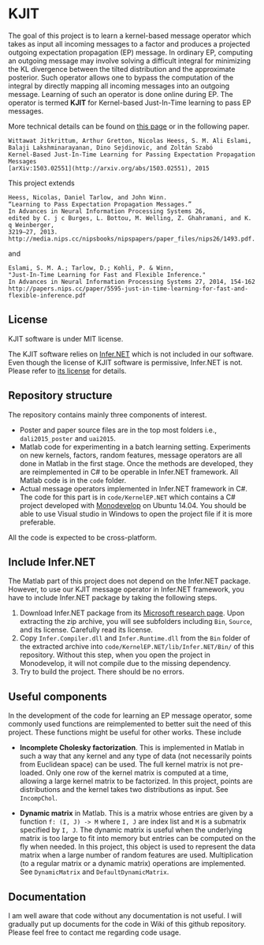 # KJIT 

The goal of this project is to learn a kernel-based message operator which
takes as input all incoming messages to a factor and produces a projected
outgoing expectation propagation (EP) message. In ordinary EP, computing an
outgoing message may involve solving a difficult integral for minimizing the KL
divergence between the tilted distribution and the approximate posterior. Such
operator allows one to bypass the computation of the integral by directly
mapping all incoming messages into an outgoing message. Learning of such an
operator is done online during EP.  The operator is termed **KJIT** for
Kernel-based Just-In-Time learning to pass EP messages.

More technical details can be found on [this
page](http://wittawat.com/pages/kernel_ep.html) or in the following paper.

    Wittawat Jitkrittum, Arthur Gretton, Nicolas Heess, S. M. Ali Eslami, Balaji Lakshminarayanan, Dino Sejdinovic, and Zoltán Szabó
    Kernel-Based Just-In-Time Learning for Passing Expectation Propagation Messages
    [arXiv:1503.02551](http://arxiv.org/abs/1503.02551), 2015


This project extends 

    Heess, Nicolas, Daniel Tarlow, and John Winn. 
    “Learning to Pass Expectation Propagation Messages.” 
    In Advances in Neural Information Processing Systems 26, 
    edited by C. j c Burges, L. Bottou, M. Welling, Z. Ghahramani, and K. q Weinberger, 
    3219–27, 2013. 
    http://media.nips.cc/nipsbooks/nipspapers/paper_files/nips26/1493.pdf.

and 

    Eslami, S. M. A.; Tarlow, D.; Kohli, P. & Winn, 
    "Just-In-Time Learning for Fast and Flexible Inference." 
    In Advances in Neural Information Processing Systems 27, 2014, 154-162
    http://papers.nips.cc/paper/5595-just-in-time-learning-for-fast-and-flexible-inference.pdf


## License
KJIT software is under MIT license.

The KJIT software relies on
[Infer.NET](http://research.microsoft.com/en-us/um/cambridge/projects/infernet/download.aspx)
which is not included in our software. Even though the license of KJIT software
is permissive, Infer.NET is not. Please refer to [its
license](http://research.microsoft.com/en-us/downloads/710cd61f-3587-44f4-b12d-a2c75722c4f6/InferNetLicense.rtf)
for details.

## Repository structure 
The repository contains mainly three components of interest.

* Poster and paper source files are in the top most folders i.e., `dali2015_poster` 
and `uai2015`.
* Matlab code for experimenting in a batch learning setting. Experiments on new
  kernels, factors, random features, message operators are all done in Matlab
in the first stage. Once the methods are developed, they are reimplemented
in C# to be operable in Infer.NET framework. All Matlab code is in the `code`
folder.
* Actual message operators implemented in Infer.NET framework in C#. 
The code for this part is in `code/KernelEP.NET` which contains a C# project 
developed with [Monodevelop](http://www.monodevelop.com/) on Ubuntu 14.04. 
You should be able to use Visual studio in Windows to open the project file if
it is more preferable.

All the code is expected to be cross-platform.


## Include Infer.NET
The Matlab part of this project does not depend on the Infer.NET package. 
However, to use our KJIT message operator in Infer.NET framework, you have to
include Infer.NET package by taking the following steps.

1. Download Infer.NET package from its [Microsoft research
   page](http://research.microsoft.com/en-us/um/cambridge/projects/infernet/).
Upon extracting the zip archive, you will see subfolders including `Bin`, `Source`, 
and its license. Carefully read its license.
2. Copy `Infer.Compiler.dll` and `Infer.Runtime.dll` from the `Bin` folder of 
the extracted archive into `code/KernelEP.NET/lib/Infer.NET/Bin/` of this
repository. Without this step, when you open the project in Monodevelop, it will 
not compile due to the missing dependency.
3. Try to build the project. There should be no errors.


## Useful components

In the development of the code for learning an EP message operator, some commonly 
used functions are reimplemented to better suit the need of this project. 
These functions might be useful for other works. These include

* **Incomplete Cholesky factorization**. This is implemented in Matlab in such
  a way that any kernel and any type of data (not necessarily points from
Euclidean space) can be used. The full kernel matrix is not pre-loaded.  Only
one row of the kernel matrix is computed at a time, allowing a large kernel
matrix to be factorized. In this project, points are distributions and the
kernel takes two distributions as input. See `IncompChol`.

* **Dynamic matrix** in Matlab. This is a matrix whose entries are given by a
  function `f: (I, J) -> M` where `I, J` are index list and `M` is a submatrix
specified by `I, J`. The dynamic matrix is useful when the underlying matrix is
too large to fit into memory but entries can be computed on the fly when
needed. In this project, this object is used to represent the data matrix when
a large number of random features are used.  Multiplication (to a regular
matrix or a dynamic matrix) operations are implemented.  See `DynamicMatrix`
and `DefaultDynamicMatrix`.

## Documentation 
I am well aware that code without any documentation is not useful. 
I will gradually put up documents for the code in Wiki of this github repository.
Please feel free to contact me regarding code usage.

